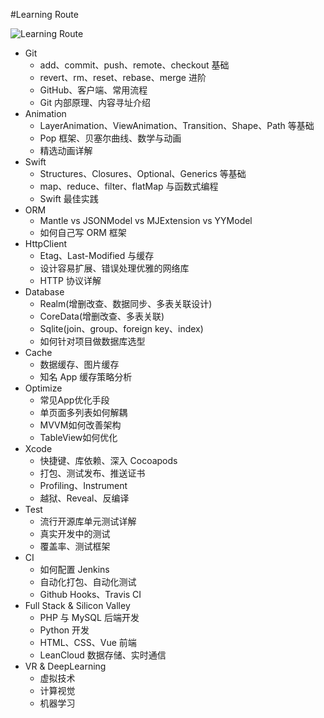 #Learning Route

![Learning Route](http://imgsrc.baidu.com/baike/pic/item/d8f9d72a6059252d83fed2a5349b033b5ab5b9a2.jpg)

* Git
    * add、commit、push、remote、checkout 基础
    * revert、rm、reset、rebase、merge 进阶
    * GitHub、客户端、常用流程
    * Git 内部原理、内容寻址介绍
* Animation
    * LayerAnimation、ViewAnimation、Transition、Shape、Path 等基础
    * Pop 框架、贝塞尔曲线、数学与动画
    * 精选动画详解
* Swift
    * Structures、Closures、Optional、Generics 等基础
    * map、reduce、filter、flatMap 与函数式编程
    * Swift 最佳实践
* ORM
    * Mantle vs JSONModel vs MJExtension vs YYModel
    * 如何自己写 ORM 框架
* HttpClient
    * Etag、Last-Modified 与缓存
    * 设计容易扩展、错误处理优雅的网络库
    * HTTP 协议详解
* Database
    * Realm(增删改查、数据同步、多表关联设计)
    * CoreData(增删改查、多表关联)
    * Sqlite(join、group、foreign key、index)
    * 如何针对项目做数据库选型
* Cache
    * 数据缓存、图片缓存
    * 知名 App 缓存策略分析
* Optimize
    * 常见App优化手段
    * 单页面多列表如何解耦
    * MVVM如何改善架构
    * TableView如何优化
* Xcode
    * 快捷键、库依赖、深入 Cocoapods
    * 打包、测试发布、推送证书
    * Profiling、Instrument
    * 越狱、Reveal、反编译
* Test
    * 流行开源库单元测试详解
    * 真实开发中的测试
    * 覆盖率、测试框架
* CI
    * 如何配置 Jenkins
    * 自动化打包、自动化测试
    * Github Hooks、Travis CI
* Full Stack & Silicon Valley
    * PHP 与 MySQL 后端开发
    * Python 开发
    * HTML、CSS、Vue 前端
    * LeanCloud 数据存储、实时通信
* VR & DeepLearning
    * 虚拟技术
    * 计算视觉
    * 机器学习
